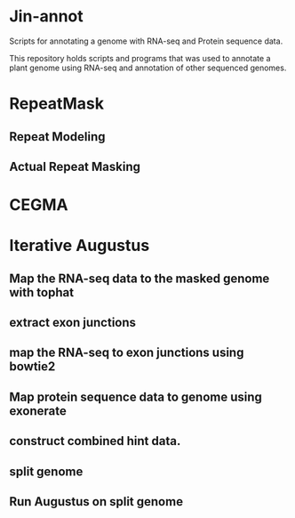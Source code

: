 Jin-annot
=========

Scripts for annotating a genome with RNA-seq and Protein sequence data.

This repository holds scripts and programs that was used to 
annotate a plant genome using RNA-seq and annotation of other 
sequenced genomes.

# RepeatMask
## Repeat Modeling
## Actual Repeat Masking

# CEGMA

# Iterative Augustus
## Map the RNA-seq data to the masked genome with tophat
## extract exon junctions
## map the RNA-seq to exon junctions using bowtie2

## Map protein sequence data to genome using exonerate
## construct combined hint data.
## split genome
## Run Augustus on split genome
